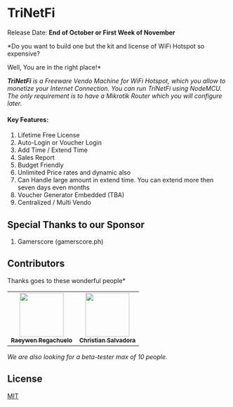 
# TriNetFi
Release Date: **End of October or First Week of November**

*Do you want to build one but the kit and license of WiFi Hotspot so expensive?

Well, You are in the right place!*

***TriNetFi** is a Freeware Vendo Machine for WiFi Hotspot, which you allow to monetize your Internet Connection. You can run TriNetFi using NodeMCU. The only requirement is to have a Mikrotik Router which you will configure later.*

#### Key Features:

 1. Lifetime Free License
 2. Auto-Login or Voucher Login
 3. Add Time / Extend Time
 4. Sales Report
 5. Budget Friendly
 6. Unlimited Price rates and dynamic also
 7. Can Handle large amount in extend time. You can extend more then seven days even months
 8. Voucher Generator Embedded  (TBA)
 9. Centralized / Multi Vendo


## Special Thanks to our Sponsor

 1. Gamerscore (gamerscore.ph)

## Contributors
Thanks goes to these wonderful people*
<!-- markdownlint-disable -->
<table>
  <tr>
    <td align="center"><a href="https://github.com/sweeeeep"><img src="https://avatars.githubusercontent.com/u/13380637?v=3" width="100px;" alt=""/><br /><sub><b>Raeywen Regachuelo</b> </sub></a></td>
    <td align="center"><a href="https://github.com/crs26"><img src="https://avatars.githubusercontent.com/u/55611653?v=3" width="100px;" alt=""/><br /><sub><b>Christian Salvadora</b></sub></a> </td>
  </tr>
</table>

<!-- markdownlint-enable -->

*We are also looking for a beta-tester max of 10 people.*

## License
[MIT](https://github.com/TridentNetwork/TriNetFi/blob/main/LICENSE)
